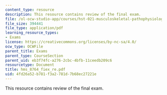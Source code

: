 ```yaml
---
content_type: resource
description: This resource contains review of the final exam.
file: /ol-ocw-studio-app/courses/hst-021-musculoskeletal-pathophysiology-january-iap-2006/4fd26a52b781f3a2781d7b68ec27221e_hms_8764_fiex_re.pdf
file_size: 394441
file_type: application/pdf
learning_resource_types:
- Exams
license: https://creativecommons.org/licenses/by-nc-sa/4.0/
ocw_type: OCWFile
parent_title: Exams
parent_type: CourseSection
parent_uid: eb3f74fc-a276-2cbc-4bfb-11ceedb209c6
resourcetype: Document
title: hms_8764_fiex_re.pdf
uid: 4fd26a52-b781-f3a2-781d-7b68ec27221e
---
```

This resource contains review of the final exam.